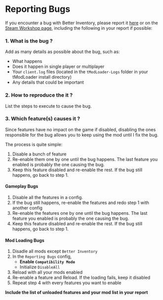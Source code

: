 # Reporting Bugs
If you encounter a bug with Better Inventory, please report it [here](https://github.com/Spiky-73/BetterInventory/issues) or on the [Steam Workshop page](https://steamcommunity.com/sharedfiles/filedetails/?id=3074374647), including the following in your report if possible:

### 1. What is the bug ?
Add as many details as possible about the bug, such as:
- What happens
- Does it happen in single player or multiplayer
- Your `client.log` files (located in the `tModLoader-Logs` folder in your tModLoader install directory)
- Any details that could be important

### 2. How to reproduce the it ?
List the steps to execute to cause the bug.

### 3. Which feature(s) causes it ?
Since features have no impact on the game if disabled, disabling the ones responsible for the bug allows you to keep using the mod until I fix the bug.

The process is quite simple:
1. Disable a bunch of feature
2. Re-enable them one by one until the bug happens. The last feature you enabled is probably the one causing the bug.
3. Keep this feature disabled and re-enable the rest. If the bug still happens, go back to step 1.

####  Gameplay Bugs
1. Disable all the features in a config.
2. If the bug still happens, re-enable the features and redo step 1 with another config
3. Re-enable the features one by one until the bug happens. The last feature you enabled is probably the one causing the bug.
4. Keep this feature disabled and re-enable the rest. If the bug still happens, go back to step 1.

#### Mod Loading Bugs
1) Disadle all mods except `Better Inventory`
2) In the `Reporting Bugs` config,
   - **Enable `Compatibility Mode`**
   - Initialize `DisableAll`
3) Reload with all your mods enabled
4) Re-enable a feature and Reload. If the loading fails, keep it disabled
5) Repeat step 4 with every features you want to enable

**Include the list of unloaded features and your mod list in your report**